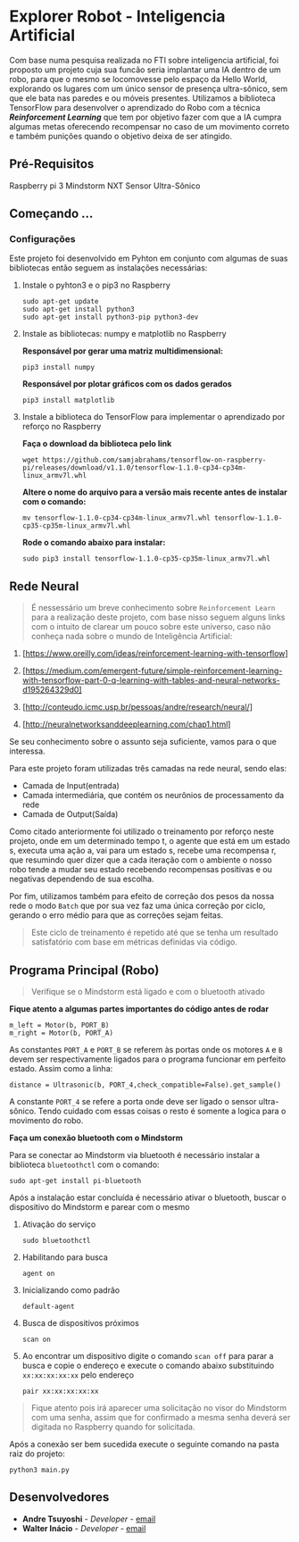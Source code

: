 # Explorer Robot - Inteligencia Artificial

Com base numa pesquisa realizada no FTI sobre inteligencia artificial, foi proposto um projeto cuja sua funcão seria implantar uma IA dentro de um robo, para que o mesmo se locomovesse pelo espaço da Hello World, explorando os lugares com um único sensor de presença ultra-sônico, sem que ele bata nas paredes e ou móveis presentes.
Utilizamos a biblioteca TensorFlow para desenvolver o aprendizado do Robo com a técnica **_Reinforcement Learning_** que tem por objetivo fazer com que a IA cumpra algumas metas oferecendo recompensar no caso de um movimento correto e também punições quando o objetivo deixa de ser atingido.

## Pré-Requisitos

Raspberry pi 3
Mindstorm NXT
Sensor Ultra-Sônico

## Começando ...

### Configurações

Este projeto foi desenvolvido em Pyhton em conjunto com algumas de suas bibliotecas então seguem as instalações necessárias:

1. Instale o pyhton3 e o pip3 no Raspberry

    ```
    sudo apt-get update
    sudo apt-get install python3
    sudo apt-get install python3-pip python3-dev
    ``` 

2. Instale as bibliotecas: numpy e matplotlib no Raspberry

    **Responsável por gerar uma matriz multidimensional:**
    ```
    pip3 install numpy
    ```

    **Responsável por plotar gráficos com os dados gerados**
    ```
    pip3 install matplotlib
    ```

3. Instale a biblioteca do TensorFlow para implementar o aprendizado por reforço no Raspberry

    **Faça o download da biblioteca pelo link**
    ```
    wget https://github.com/samjabrahams/tensorflow-on-raspberry-pi/releases/download/v1.1.0/tensorflow-1.1.0-cp34-cp34m-linux_armv7l.whl
    ```
    
    **Altere o nome do arquivo para a versão mais recente antes de instalar com o comando:**
    ```
    mv tensorflow-1.1.0-cp34-cp34m-linux_armv7l.whl tensorflow-1.1.0-cp35-cp35m-linux_armv7l.whl
    ```

    **Rode o comando abaixo para instalar:**
    ```
    sudo pip3 install tensorflow-1.1.0-cp35-cp35m-linux_armv7l.whl
    ```

## Rede Neural

> É nessessário um breve conhecimento sobre `Reinforcement Learn` para a realização deste projeto, com base nisso seguem alguns links com o intuito de clarear um pouco sobre este universo, caso não conheça nada sobre o mundo de Inteligência Artificial:

1. [https://www.oreilly.com/ideas/reinforcement-learning-with-tensorflow]

2. [https://medium.com/emergent-future/simple-reinforcement-learning-with-tensorflow-part-0-q-learning-with-tables-and-neural-networks-d195264329d0]

3. [http://conteudo.icmc.usp.br/pessoas/andre/research/neural/]

4. [http://neuralnetworksanddeeplearning.com/chap1.html]

Se seu conhecimento sobre o assunto seja suficiente, vamos para o que interessa.

Para este projeto foram utilizadas três camadas na rede neural, sendo elas: 
 - Camada de Input(entrada)
 - Camada intermediária, que contém os neurônios de processamento da rede
 - Camada de Output(Saída)   

Como citado anteriormente foi utilizado o treinamento por reforço neste projeto, onde em um determinado tempo t, o agente que está em um estado s, executa uma ação a, vai para um estado s, recebe uma recompensa r, que resumindo quer dizer que a cada iteração com o ambiente o nosso robo tende a mudar seu estado recebendo recompensas positivas e ou negativas dependendo de sua escolha. 

Por fim, utilizamos também para efeito de correção dos pesos da nossa rede o modo `Batch` que por sua vez faz uma única correção por ciclo, gerando o erro médio para que as correções sejam feitas.

> Este ciclo de treinamento é repetido até que se tenha um resultado satisfatório com base em métricas definidas via código.


## Programa Principal (Robo)

> Verifique se o Mindstorm está ligado e com o bluetooth ativado

**Fique atento a algumas partes importantes do código antes de rodar**

```
m_left = Motor(b, PORT_B)
m_right = Motor(b, PORT_A)
```

As constantes ``PORT_A`` e ``PORT_B`` se referem às portas onde os motores ``A`` e ``B`` devem ser respectivamente ligados para o programa funcionar em perfeito estado.
Assim como a linha:
```
distance = Ultrasonic(b, PORT_4,check_compatible=False).get_sample()
```
A constante ``PORT_4`` se refere a porta onde deve ser ligado o sensor ultra-sônico. Tendo cuidado com essas coisas o resto é somente a logica para o movimento do robo.

**Faça um conexão bluetooth com o Mindstorm**

Para se conectar ao Mindstorm via bluetooth é necessário instalar a biblioteca ``bluetoothctl`` com o comando:

```
sudo apt-get install pi-bluetooth
```

Após a instalação estar concluída é necessário ativar o bluetooth, buscar o dispositivo do Mindstorm e parear com o mesmo

1. Ativação do serviço
    ```
    sudo bluetoothctl
    ```

2. Habilitando para busca
    ```
    agent on
    ```

3. Inicializando como padrão
    ```
    default-agent
    ```

4. Busca de dispositivos próximos
    ```
    scan on
    ```

5. Ao encontrar um dispositivo digite o comando ``scan off`` para parar a busca e copie o endereço e execute o comando abaixo substituindo ``xx:xx:xx:xx:xx`` pelo endereço
    ```
    pair xx:xx:xx:xx:xx
    ```

> Fique atento pois irá aparecer uma solicitação no visor do Mindstorm com uma senha, assim que for confirmado a mesma senha deverá ser digitada no Raspberry quando for solicitada.

Após a conexão ser bem sucedida execute o seguinte comando na pasta raiz do projeto:
```
python3 main.py
```

## Desenvolvedores

* **Andre Tsuyoshi** - *Developer* - [email](andre.sakiyama@venturus.org.br)
* **Walter Inácio** - *Developer* - [email](walter.inacio@venturus.org.br)